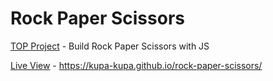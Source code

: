 # Rock Paper Scissors

[TOP Project](https://www.theodinproject.com/lessons/foundations-revisiting-rock-paper-scissors) - Build Rock Paper Scissors with JS

[Live View](https://kupa-kupa.github.io/rock-paper-scissors/) - https://kupa-kupa.github.io/rock-paper-scissors/